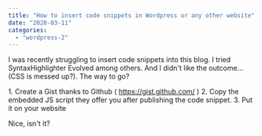 ```yaml
---
title: "How to insert code snippets in Wordpress or any other website"
date: "2020-03-11"
categories: 
  - "wordpress-2"
---
```


I was recently struggling to insert code snippets into this blog. I tried SyntaxHighlighter Evolved among others. And I didn't like the outcome... (CSS is messed up?). The way to go?

1\. Create a Gist thanks to Github ( https://gist.github.com/ ) 2. Copy the embedded JS script they offer you after publishing the code snippet. 3. Put it on your website

Nice, isn't it?
